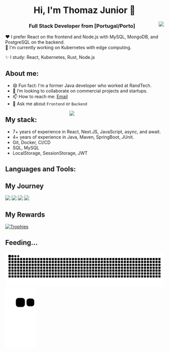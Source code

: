 <h1 align="center">Hi, I'm Thomaz Junior 👋 </h1>
<img align="right" src="https://visitor-badge.laobi.icu/badge?page_id=thomazjunior.thomazjunior&left_color=royalblue&right_color=black" />
<h3 align="center">Full Stack Developer from [Portugal/Porto] </h3>

❤️ I prefer React on the frontend and Node.js with MySQL, MongoDB, and PostgreSQL on the backend.  
🤔 I'm currently working on Kubernetes with edge computing.  

✨ I study: React, Kubernetes, Rust, Node.js  

## About me:
- 😄 Fun fact: I'm a former Java developer who worked at RandTech.  
- 🔭 I’m looking to collaborate on commercial projects and startups.  
- 📫 How to reach me: [Email](mailto:p.thomaz.junior@gmail.com)  
- 💬 Ask me about `Frontend` or `Backend`  

<img align="right" src="https://octodex.github.com/images/welcometocat.png" width="300">

## My stack:
- 7+ years of experience in React, Next.JS, JavaScript, async, and await.  
- 4+ years of experience in Java, Maven, SpringBoot, JUnit.  
- Git, Docker, CI/CD  
- SQL, MySQL  
- LocalStorage, SessionStorage, JWT  

## Languages and Tools:
<div align="left">
  <!-- Add your icons here -->
</div>

## My Journey
<div>
  <img width="440px" src="https://github-readme-stats.vercel.app/api?username=thomazjunior&show_icons=true&theme=onedark&count_private=true&include_all_commits=true&hide=stars,issues&show=,prs_merged,prs_merged_percentage">
  <img width="385px" src="https://github-readme-stats-anuraghazra1.vercel.app/api/top-langs/?username=thomazjunior&layout=compact&theme=onedark&count_private=false&langs_count=100">
  <img width="440px" src="https://github-readme-activity-graph.vercel.app/graph?username=thomazjunior&theme=github&count_private=true&include_all_commits=true">
  <img width="385px" src="https://github-readme-streak-stats.herokuapp.com/?user=thomazjunior&theme=onedark&count_private=true">
</div>

## My Rewards
[![Trophies](https://github-profile-trophy.vercel.app/?username=thomazjunior&theme=onedark)](https://github.com/ryo-ma/github-profile-trophy)

## Feeding...
![Snake animation](https://raw.githubusercontent.com/thomazjunior/thomazjunior/output/github-contribution-grid-snake-dark.svg)
![Snake animation](https://github.com/rafaballerini/rafaballerini/blob/output/github-contribution-grid-snake.svg)
